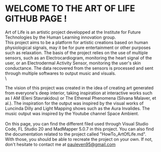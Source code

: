 # WELCOME TO THE ART OF LIFE GITHUB PAGE !

Art of Life is an artistic project developped at the Institute for Future Technologies by the Human Learning innovation group. \
This project aims to be a platform for artistic creations based on human physiological signals, may it be for pure entertainment or other purposes such as relaxation.
The basis of the project relies on the use of multiple sensors, such as an Electrocardiogram, monitoring the heart signal of the user, or an Electrodermal Activity Sensor, monitoring the user's skin conductance. The data recovered from the sensors is processed and sent through multiple softwares to output music and visuals.
\
\

The vision of this project was created in the idea of creating art generated from everyone's deep interior, taking inspiration at interactive works such as I AM (Eleni Stavrakidou) or The Ethereal Phenomena (Silvana Malaver, et al.). The inspiration for the output was inspired by the visual works of Luncinda Dilly and Light Mapping shows such as the Aura Invalides. The music output was inspired by the Youtube channel Space Ambient.
\
\
On this page, you can find the different filed used through Visual Studio Code, FL Studio 20 and MadMapper 5.0.7 in this project. You can also find the documentation related to the project called "HowTo_ArtOfLife.md".\
With those, you should be able to recreate the project on your own. If not, don't hesitate to contact me at pauleven95@gmail.com
